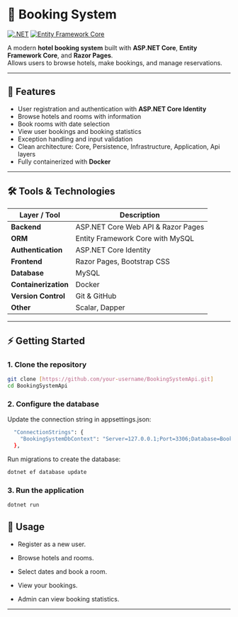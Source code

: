 # 🏨 Booking System

[![.NET](https://img.shields.io/badge/.NET-7.0-blue)](https://dotnet.microsoft.com/)
[![Entity Framework Core](https://img.shields.io/badge/EF%20Core-7.0-lightgrey)](https://docs.microsoft.com/en-us/ef/core/)

A modern **hotel booking system** built with **ASP.NET Core**, **Entity Framework Core**, and **Razor Pages**.  
Allows users to browse hotels, make bookings, and manage reservations.  

---

## 🚀 Features

- User registration and authentication with **ASP.NET Core Identity**
- Browse hotels and rooms with information
- Book rooms with date selection
- View user bookings and booking statistics
- Exception handling and input validation
- Clean architecture: Core, Persistence, Infrastructure, Application, Api layers
- Fully containerized with **Docker**

---

## 🛠 Tools & Technologies

| Layer / Tool | Description |
|--------------|-------------|
| **Backend** | ASP.NET Core Web API & Razor Pages |
| **ORM** | Entity Framework Core with MySQL |
| **Authentication** | ASP.NET Core Identity |
| **Frontend** | Razor Pages, Bootstrap CSS |
| **Database** | MySQL |
| **Containerization** | Docker |
| **Version Control** | Git & GitHub |
| **Other** | Scalar, Dapper |

---

## ⚡ Getting Started

### 1. Clone the repository

```bash
git clone [https://github.com/your-username/BookingSystemApi.git]
cd BookingSystemApi
```

### 2. Configure the database

Update the connection string in appsettings.json:

```bash
  "ConnectionStrings": {
    "BookingSystemDbContext": "Server=127.0.0.1;Port=3306;Database=BookingDb;Uid=root;Pwd=1234;SslMode=None;"
  },
```

Run migrations to create the database:

```bash
dotnet ef database update
```

### 3. Run the application

```bash
dotnet run
```

## 🎯 Usage

- Register as a new user.

- Browse hotels and rooms.

- Select dates and book a room.

- View your bookings.

- Admin can view booking statistics.


----------------------------------------------------------------------
